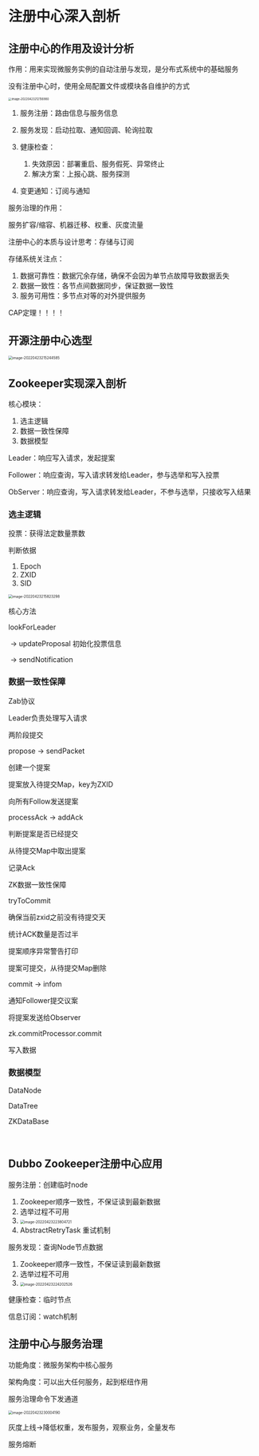# 注册中心深入剖析

## 注册中心的作用及设计分析

作用：用来实现微服务实例的自动注册与发现，是分布式系统中的基础服务

没有注册中心时，使用全局配置文件或模块各自维护的方式

<img src="https://gitee.com/bruce75/images/raw/master/images/image-20220423212156980.png" alt="image-20220423212156980" style="zoom:40%;" />

1. 服务注册：路由信息与服务信息

2. 服务发现：启动拉取、通知回调、轮询拉取

3. 健康检查：
   1. 失效原因：部署重启、服务假死、异常终止
   2. 解决方案：上报心跳、服务探测

4. 变更通知：订阅与通知

服务治理的作用：

服务扩容/缩容、机器迁移、权重、灰度流量

注册中心的本质与设计思考：存储与订阅

存储系统关注点：

1. 数据可靠性：数据冗余存储，确保不会因为单节点故障导致数据丢失
2. 数据一致性：各节点间数据同步，保证数据一致性
3. 服务可用性：多节点对等的对外提供服务

CAP定理！！！！

## 开源注册中心选型

<img src="https://gitee.com/bruce75/images/raw/master/images/image-20220423215244585.png" alt="image-20220423215244585" style="zoom:50%;" />

## Zookeeper实现深入剖析

核心模块：

1. 选主逻辑
2. 数据一致性保障
3. 数据模型

Leader：响应写入请求，发起提案

Follower：响应查询，写入请求转发给Leader，参与选举和写入投票

ObServer：响应查询，写入请求转发给Leader，不参与选举，只接收写入结果

### 选主逻辑

投票：获得法定数量票数

判断依据

1. Epoch
2. ZXID
3. SID

<img src="https://gitee.com/bruce75/images/raw/master/images/image-20220423215823298.png" alt="image-20220423215823298" style="zoom:50%;" />

核心方法

lookForLeader

​	 -> updateProposal   初始化投票信息

​    -> sendNotification

### 数据一致性保障

Zab协议 

Leader负责处理写入请求

两阶段提交



propose -> sendPacket

创建一个提案

提案放入待提交Map，key为ZXID

向所有Follow发送提案

processAck -> addAck

判断提案是否已经提交

从待提交Map中取出提案

记录Ack



ZK数据一致性保障

tryToCommit

确保当前zxid之前没有待提交天

统计ACK数量是否过半

提案顺序异常警告打印

提案可提交，从待提交Map删除

commit -> infom

通知Follower提交议案

将提案发送给Observer

zk.commitProcessor.commit

写入数据



### 数据模型

DataNode  

DataTree

ZKDataBase

​      

## Dubbo Zookeeper注册中心应用

服务注册：创建临时node

1. Zookeeper顺序一致性，不保证读到最新数据
2. 选举过程不可用
3. <img src="https://gitee.com/bruce75/images/raw/master/images/image-20220423223804721.png" alt="image-20220423223804721" style="zoom:50%;" />
4. AbstractRetryTask  重试机制

服务发现：查询Node节点数据

1. Zookeeper顺序一致性，不保证读到最新数据
2. 选举过程不可用
3. <img src="https://gitee.com/bruce75/images/raw/master/images/image-20220423224202526.png" alt="image-20220423224202526" style="zoom:50%;" />

健康检查：临时节点

信息订阅：watch机制

## 注册中心与服务治理

功能角度：微服务架构中核心服务

架构角度：可以出大任何服务，起到枢纽作用

服务治理命令下发通道

<img src="https://gitee.com/bruce75/images/raw/master/images/image-20220423230004190.png" alt="image-20220423230004190" style="zoom:50%;" />

灰度上线->降低权重，发布服务，观察业务，全量发布

服务熔断


